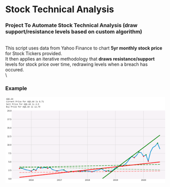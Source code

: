 # Stock Technical Analysis
### Project To Automate Stock Technical Analysis (draw support/resistance levels based on custom algorithm)

\
This script uses data from Yahoo Finance to chart **5yr monthly stock price** for Stock Tickers provided.\
It then applies an iterative methodology that **draws resistance/support** levels for stock price over time, redrawing levels when a breach has occured. \
\
### Example
![Output Example](docs/capture.png)

